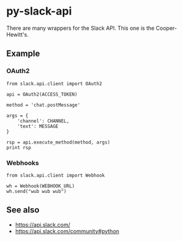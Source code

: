 # py-slack-api

There are many wrappers for the Slack API. This one is the Cooper-Hewitt's.

## Example

### OAuth2

	from slack.api.client import OAuth2

	api = OAuth2(ACCESS_TOKEN)

	method = 'chat.postMessage'

	args = {
		'channel': CHANNEL,
		'text': MESSAGE
	}

	rsp = api.execute_method(method, args)
	print rsp

### Webhooks

	from slack.api.client import Webhook

	wh = Webhook(WEBHOOK_URL)
	wh.send("wub wub wub")

## See also

* https://api.slack.com/
* https://api.slack.com/community#python
